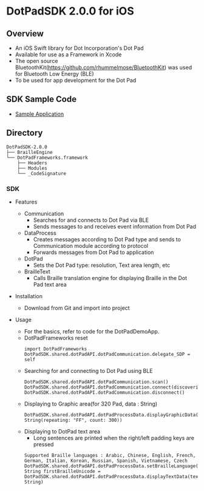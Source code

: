 # DotPadSDK 2.0.0 for iOS

## Overview
* An iOS Swift library for Dot Incorporation's Dot Pad
* Available for use as a Framework in Xcode
* The open source BluetoothKit(https://github.com/rhummelmose/BluetoothKit) was used for Bluetooth Low Energy (BLE)
* To be used for app development for the Dot Pad

## SDK Sample Code
* [Sample Application](https://github.com/dotincorp/dotpad-sample-code/tree/main/iOS/2.0.0)

## Directory
```
DotPadSDK-2.0.0
├── BrailleEngine
└── DotPadFrameworks.framework
    ├── Headers
    ├── Modules
    └── _CodeSignature
```

### SDK
- Features
    - Communication
        - Searches for and connects to Dot Pad via BLE
        - Sends messages to and receives event information from Dot Pad
    - DataProcess
        - Creates messages according to Dot Pad type and sends to Communication module according to protocol
        - Forwards messages from Dot Pad to application
    - DotPad
        - Sets the Dot Pad type: resolution, Text area length, etc
    - BrailleText
        - Calls Braille translation engine for displaying Braille in the Dot Pad text area

- Installation
    - Download from Git and import into project

- Usage
    - For the basics, refer to code for the DotPadDemoApp.
    - DotPadFrameworks reset
        ~~~
        import DotPadFrameworks
        DotPadSDK.shared.dotPadAPI.dotPadCommunication.delegate_SDP = self
        ~~~
    - Searching for and connecting to Dot Pad using BLE
        ~~~
        DotPadSDK.shared.dotPadAPI.dotPadCommunication.scan()
        DotPadSDK.shared.dotPadAPI.dotPadCommunication.connect(discoveries[indexPath.row].remotePeripheral)
        DotPadSDK.shared.dotPadAPI.dotPadCommunication.disconnect()
        ~~~
    - Displaying to Graphic area(for 320 Pad, data : String)
        ~~~
        DotPadSDK.shared.dotPadAPI.dotPadProcessData.displayGraphicData(data: String(repeating: "FF", count: 300))
        ~~~
    - Displaying to DotPad text area
        - Long sentences are printed when the right/left padding keys are pressed
        ~~~
        Supported Braille languages : Arabic, Chinese, English, French, German, Italian, Korean, Russian, Spanish, Vietnamese, Czech
        DotPadSDK.shared.dotPadAPI.dotPadProcessData.setBrailleLanguage(LanguageCode.Korean)
        String firstBrailleUnicode = DotPadSDK.shared.dotPadAPI.dotPadProcessData.displayTextData(text: String)
        ~~~

